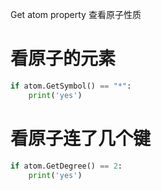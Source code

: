 Get atom property 查看原子性质
# 看原子的元素
```py
if atom.GetSymbol() == "*":
    print('yes')
```

# 看原子连了几个键
```py
if atom.GetDegree() == 2:
    print('yes')

```
